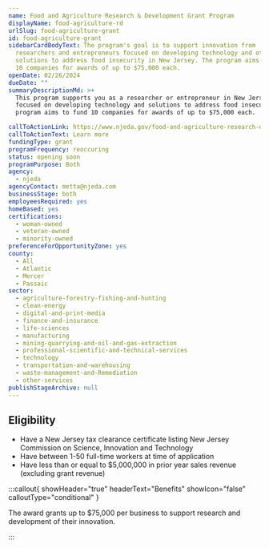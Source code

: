 ```yaml
---
name: Food and Agriculture Research & Development Grant Program
displayName: food-agriculture-rd
urlSlug: food-agriculture-grant
id: food-agriculture-grant
sidebarCardBodyText: The program's goal is to support innovation from
  researchers and entrepreneurs focused on developing technology and other
  solutions to address food insecurity in New Jersey. The program aims to fund
  10 companies for awards of up to $75,000 each.
openDate: 02/26/2024
dueDate: ""
summaryDescriptionMd: >+
  This program supports you as a researcher or entrepreneur in New Jersey
  focused on developing technology and solutions to address food insecurity. The
  program aims to fund 10 companies for awards of up to $75,000 each.

callToActionLink: https://www.njeda.gov/food-and-agriculture-research-development-pilot-grant-program/
callToActionText: Learn more
fundingType: grant
programFrequency: reoccuring
status: opening soon
programPurpose: Both
agency:
  - njeda
agencyContact: metta@njeda.com
businessStage: both
employeesRequired: yes
homeBased: yes
certifications:
  - woman-owned
  - veteran-owned
  - minority-owned
preferenceForOpportunityZone: yes
county:
  - All
  - Atlantic
  - Mercer
  - Passaic
sector:
  - agriculture-forestry-fishing-and-hunting
  - clean-energy
  - digital-and-print-media
  - finance-and-insurance
  - life-sciences
  - manufacturing
  - mining-quarrying-and-oil-and-gas-extraction
  - professional-scientific-and-technical-services
  - technology
  - transportation-and-warehousing
  - waste-management-and-Remediation
  - other-services
publishStageArchive: null
---
```


## Eligibility

- Have a New Jersey tax clearance certificate listing New Jersey Commission on Science, Innovation and Technology
- Have between 1-50 full-time workers at time of application
- Have less than or equal to $5,000,000 in prior year sales revenue (excluding grant revenue)

:::callout{ showHeader="true" headerText="Benefits" showIcon="false" calloutType="conditional" }

The award grants up to $75,000 per business to support research and development of their innovation.

:::
